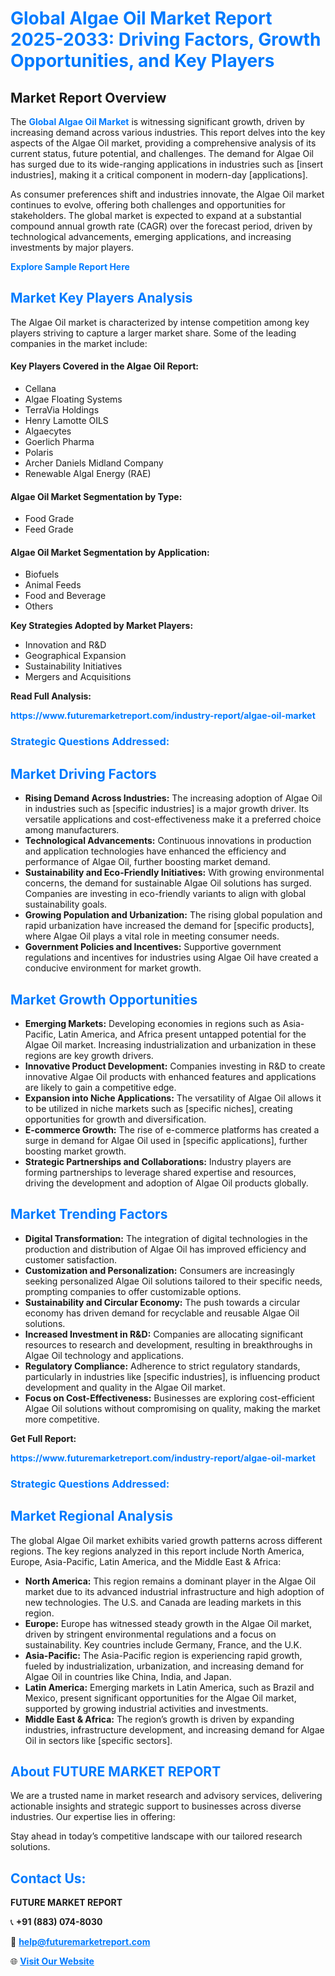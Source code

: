 <h1 style="color: #007BFF;">Global Algae Oil Market Report 2025-2033: Driving Factors, Growth Opportunities, and Key Players</h1>

<section id="overview">
<h2>Market Report Overview</h2>
<p>The <a href="https://www.futuremarketreport.com/industry-report/algae-oil-market" style="color: #007BFF; text-decoration: none;"><strong>Global Algae Oil Market</strong></a> is witnessing significant growth, driven by increasing demand across various industries. This report delves into the key aspects of the Algae Oil market, providing a comprehensive analysis of its current status, future potential, and challenges. The demand for Algae Oil has surged due to its wide-ranging applications in industries such as [insert industries], making it a critical component in modern-day [applications].</p>
<p>As consumer preferences shift and industries innovate, the Algae Oil market continues to evolve, offering both challenges and opportunities for stakeholders. The global market is expected to expand at a substantial compound annual growth rate (CAGR) over the forecast period, driven by technological advancements, emerging applications, and increasing investments by major players.</p>
</section>

<section id="overview">
<p><a href="https://www.futuremarketreport.com/request-sample/reportId=91431" style="color: #007BFF; text-decoration: none;"><strong>Explore Sample Report Here</strong></a></p>
</section>

<section id="key-players">
<h2 style="color: #007BFF;">Market Key Players Analysis</h2>
<p>The Algae Oil market is characterized by intense competition among key players striving to capture a larger market share. Some of the leading companies in the market include:</p>
<h4>Key Players Covered in the Algae Oil Report:</h4>
<ul><li>Cellana</li><li>Algae Floating Systems</li><li>TerraVia Holdings</li><li>Henry Lamotte OILS</li><li>Algaecytes</li><li>Goerlich Pharma</li><li>Polaris</li><li>Archer Daniels Midland Company</li><li>Renewable Algal Energy (RAE)</li></ul>
<h4>Algae Oil Market Segmentation by Type:</h4>
<ul><li>Food Grade</li><li>Feed Grade</li></ul>

<h4>Algae Oil Market Segmentation by Application:</h4>
<ul><li>Biofuels</li><li>Animal Feeds</li><li>Food and Beverage</li><li>Others</li></ul>
<p><strong>Key Strategies Adopted by Market Players:</strong></p>
<ul>
<li>Innovation and R&D</li>
<li>Geographical Expansion</li>
<li>Sustainability Initiatives</li>
<li>Mergers and Acquisitions</li>
</ul>
</section>

<section>
<p><strong>Read Full Analysis: </strong></p><a href="https://www.futuremarketreport.com/industry-report/algae-oil-market" style="color: #007BFF; text-decoration: none;"><strong>https://www.futuremarketreport.com/industry-report/algae-oil-market</strong></a>
<h3 style="color: #007BFF;">Strategic Questions Addressed:</h3>
</section>

<section id="driving-factors">
<h2 style="color: #007BFF;">Market Driving Factors</h2>
<ul>
<li><strong>Rising Demand Across Industries:</strong> The increasing adoption of Algae Oil in industries such as [specific industries] is a major growth driver. Its versatile applications and cost-effectiveness make it a preferred choice among manufacturers.</li>
<li><strong>Technological Advancements:</strong> Continuous innovations in production and application technologies have enhanced the efficiency and performance of Algae Oil, further boosting market demand.</li>
<li><strong>Sustainability and Eco-Friendly Initiatives:</strong> With growing environmental concerns, the demand for sustainable Algae Oil solutions has surged. Companies are investing in eco-friendly variants to align with global sustainability goals.</li>
<li><strong>Growing Population and Urbanization:</strong> The rising global population and rapid urbanization have increased the demand for [specific products], where Algae Oil plays a vital role in meeting consumer needs.</li>
<li><strong>Government Policies and Incentives:</strong> Supportive government regulations and incentives for industries using Algae Oil have created a conducive environment for market growth.</li>
</ul>
</section>

<section id="growth-opportunities">
<h2 style="color: #007BFF;">Market Growth Opportunities</h2>
<ul>
<li><strong>Emerging Markets:</strong> Developing economies in regions such as Asia-Pacific, Latin America, and Africa present untapped potential for the Algae Oil market. Increasing industrialization and urbanization in these regions are key growth drivers.</li>
<li><strong>Innovative Product Development:</strong> Companies investing in R&D to create innovative Algae Oil products with enhanced features and applications are likely to gain a competitive edge.</li>
<li><strong>Expansion into Niche Applications:</strong> The versatility of Algae Oil allows it to be utilized in niche markets such as [specific niches], creating opportunities for growth and diversification.</li>
<li><strong>E-commerce Growth:</strong> The rise of e-commerce platforms has created a surge in demand for Algae Oil used in [specific applications], further boosting market growth.</li>
<li><strong>Strategic Partnerships and Collaborations:</strong> Industry players are forming partnerships to leverage shared expertise and resources, driving the development and adoption of Algae Oil products globally.</li>
</ul>
</section>

<section id="trending-factors">
<h2 style="color: #007BFF;">Market Trending Factors</h2>
<ul>
<li><strong>Digital Transformation:</strong> The integration of digital technologies in the production and distribution of Algae Oil has improved efficiency and customer satisfaction.</li>
<li><strong>Customization and Personalization:</strong> Consumers are increasingly seeking personalized Algae Oil solutions tailored to their specific needs, prompting companies to offer customizable options.</li>
<li><strong>Sustainability and Circular Economy:</strong> The push towards a circular economy has driven demand for recyclable and reusable Algae Oil solutions.</li>
<li><strong>Increased Investment in R&D:</strong> Companies are allocating significant resources to research and development, resulting in breakthroughs in Algae Oil technology and applications.</li>
<li><strong>Regulatory Compliance:</strong> Adherence to strict regulatory standards, particularly in industries like [specific industries], is influencing product development and quality in the Algae Oil market.</li>
<li><strong>Focus on Cost-Effectiveness:</strong> Businesses are exploring cost-efficient Algae Oil solutions without compromising on quality, making the market more competitive.</li>
</ul>
</section>

<section>
<p><strong>Get Full Report: </strong></p><a href="https://www.futuremarketreport.com/industry-report/algae-oil-market" style="color: #007BFF; text-decoration: none;"><strong>https://www.futuremarketreport.com/industry-report/algae-oil-market</strong></a>
<h3 style="color: #007BFF;">Strategic Questions Addressed:</h3>
</section>


<section id="regional-analysis">
<h2 style="color: #007BFF;">Market Regional Analysis</h2>
<p>The global Algae Oil market exhibits varied growth patterns across different regions. The key regions analyzed in this report include North America, Europe, Asia-Pacific, Latin America, and the Middle East & Africa:</p>
<ul>
<li><strong>North America:</strong> This region remains a dominant player in the Algae Oil market due to its advanced industrial infrastructure and high adoption of new technologies. The U.S. and Canada are leading markets in this region.</li>
<li><strong>Europe:</strong> Europe has witnessed steady growth in the Algae Oil market, driven by stringent environmental regulations and a focus on sustainability. Key countries include Germany, France, and the U.K.</li>
<li><strong>Asia-Pacific:</strong> The Asia-Pacific region is experiencing rapid growth, fueled by industrialization, urbanization, and increasing demand for Algae Oil in countries like China, India, and Japan.</li>
<li><strong>Latin America:</strong> Emerging markets in Latin America, such as Brazil and Mexico, present significant opportunities for the Algae Oil market, supported by growing industrial activities and investments.</li>
<li><strong>Middle East & Africa:</strong> The region’s growth is driven by expanding industries, infrastructure development, and increasing demand for Algae Oil in sectors like [specific sectors].</li>
</ul>
</section>

<footer>
<h2 style="color: #007BFF;">About FUTURE MARKET REPORT</h2>
<p>We are a trusted name in market research and advisory services, delivering actionable insights and strategic support to businesses across diverse industries. Our expertise lies in offering:</p>

<p>Stay ahead in today’s competitive landscape with our tailored research solutions.</p>

<h2 style="color: #007BFF;">Contact Us:</h2>
<p><strong>FUTURE MARKET REPORT</strong></p>
<p>📞 <strong>+91 (883) 074-8030</strong></p>
<p>📧 <strong><a href="mailto:help@futuremarketreport.com" style="color: #007BFF;">help@futuremarketreport.com</a></strong></p>
<p>🌐 <strong><a href="https://www.futuremarketreport.com/" style="color: #007BFF;">Visit Our Website</a></strong></p>
</footer>